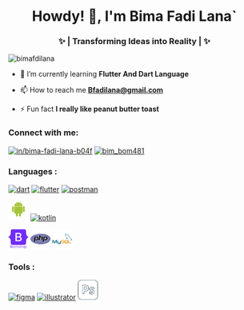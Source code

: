 <h1 align="center">Howdy! 👋, I'm Bima Fadi Lana`</h1>
 <h3 align="center">✨ | Transforming Ideas into Reality | ✨</h3>
 
 
 <p align="left"> <img
         src="https://komarev.com/ghpvc/?username=bimafdilana&label=Profile%20views&color=0e75b6&style=flat"
         alt="bimafdilana" /> </p>
 
 - 🌱 I’m currently learning **Flutter And Dart Language**
 
 - 📫 How to reach me **Bfadilana@gmail.com**
 
 - ⚡ Fun fact **I really like peanut butter toast**
 
 <h3 align="left">Connect with me:</h3>
 <p align="left">
     <a href="https://linkedin.com/in/in/bima-fadi-lana-b04f" target="blank"><img align="center"
             src="https://raw.githubusercontent.com/rahuldkjain/github-profile-readme-generator/master/src/images/icons/Social/linked-in-alt.svg"
             alt="in/bima-fadi-lana-b04f" height="30" width="40" /></a>
     <a href="https://instagram.com/bim_bom481" target="blank"><img align="center"
             src="https://raw.githubusercontent.com/rahuldkjain/github-profile-readme-generator/master/src/images/icons/Social/instagram.svg"
             alt="bim_bom481" height="30" width="40" /></a>
 </p>
 
 <h3 align="left">Languages :</h3>
 
 <tr>
     <th colspan="1">
         <p align="left">
             <a href="https://dart.dev" target="_blank" rel="noreferrer"> <img
                     src="https://www.vectorlogo.zone/logos/dartlang/dartlang-icon.svg" alt="dart" width="40"
                     height="40" /></a>
             <a href="https://flutter.dev" target="_blank" rel="noreferrer"> <img
                     src="https://www.vectorlogo.zone/logos/flutterio/flutterio-icon.svg" alt="flutter" width="40"
                     height="40" /></a>
             <a href="https://postman.com" target="_blank" rel="noreferrer"> <img
                     src="https://www.vectorlogo.zone/logos/getpostman/getpostman-icon.svg" alt="postman" width="40"
                     height="40" /></a>
         </p>
     </th>
 </tr>
 <tr>
   <th colspan="2">
         <p align="left">
             <a href="https://developer.android.com" target="_blank" rel="noreferrer"> <img
                     src="https://raw.githubusercontent.com/devicons/devicon/master/icons/android/android-original-wordmark.svg"
                     alt="android" width="40" height="40" /></a>
             <a href="https://kotlinlang.org" target="_blank" rel="noreferrer"> <img
                     src="https://www.vectorlogo.zone/logos/kotlinlang/kotlinlang-icon.svg" alt="kotlin" width="40"
                     height="40" /></a>
         </p>
     </th>
     <th colspan="3">
         <p align="left">
             <a href="https://getbootstrap.com" target="_blank" rel="noreferrer"> <img
                     src="https://raw.githubusercontent.com/devicons/devicon/master/icons/bootstrap/bootstrap-plain-wordmark.svg"
                     alt="bootstrap" width="40" height="40" /></a>
             <a href="https://www.php.net" target="_blank" rel="noreferrer"> <img
                     src="https://raw.githubusercontent.com/devicons/devicon/master/icons/php/php-original.svg" alt="php"
                     width="40" height="40" /></a>
             <a href="https://www.mysql.com/" target="_blank" rel="noreferrer"> <img
                     src="https://raw.githubusercontent.com/devicons/devicon/master/icons/mysql/mysql-original-wordmark.svg"
                     alt="mysql" width="40" height="40" /></a>
         </p>
     </th>
 </tr>
 
 <h3 align="left"> Tools :</h3>
 <tr>
     <th colspan="4">
         <a href="https://www.figma.com/" target="_blank" rel="noreferrer"> <img
                 src="https://www.vectorlogo.zone/logos/figma/figma-icon.svg" alt="figma" width="40" height="40" /></a>
         <a href="https://www.adobe.com/in/products/illustrator.html" target="_blank" rel="noreferrer"> <img
                 src="https://www.vectorlogo.zone/logos/adobe_illustrator/adobe_illustrator-icon.svg" alt="illustrator"
                 width="40" height="40" /></a>
         <a href="https://www.photoshop.com/en" target="_blank" rel="noreferrer"> <img
                 src="https://raw.githubusercontent.com/devicons/devicon/master/icons/photoshop/photoshop-line.svg"
                 alt="photoshop" width="40" height="40" /></a>
     </th>
 </tr>
